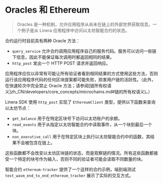 # Oracles 和 Ethereum

> Oracles 是一种机制，允许应用程序从尚未在链上的外部世界获取信息。一个例子是从 Linera 应用程序中访问以太坊智能合约的状态。

合约运行时目前具有两种 Oracle 方法：

- `query_service` 允许合约调用应用程序自己的服务代码。服务可以访问一些链下信息，因此不能保证每次调用时都返回相同的结果。
- `http_post` 发出一个 HTTP POST 请求并返回响应。

应用程序应仅以非常有可能让所有验证者看到相同结果的方式使用这些方法，否则运行该应用程序代码的任何区块提案都可能失败，损害用户链的活跃性。（此外，在快速轮次中完全禁止 Oracle 方法；请参阅[链所有权语义]zh_CN/developers/core_concepts/microchains.md#链的所有权语义)。）

Linera SDK 使用 `http_post` 实现了 `EthereumClient` 类型，提供以下函数来查询以太坊节点：

- `get_balance` 用于在特定区块号下访问以太坊账户的余额。
- `read_events` 用于从指定以太坊智能合约中读取事件，从一个块到最后一个块。
- `non_executive_call` 用于在特定区块上执行以太坊智能合约中的函数，其结果不会被包含在链上。

这些函数都不会改变以太坊区块链的状态，而是观察链的情况。所有这些函数都接受一个特定的块号作为输入，否则不同的验证者可能会读取不同数量的块。

智能合约 `ethereum-tracker` 提供了一个这样的合约示例，端到端测试 `test_wasm_end_to_end_ethereum_tracker` 展示了实际的交互方式。
